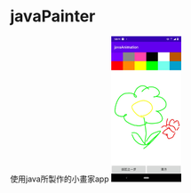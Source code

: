 # javaPainter
使用java所製作的小畫家app
<img src="https://github.com/hunter0113/javaPainter/blob/master/328329.jpg" width="25%" height="25%">
